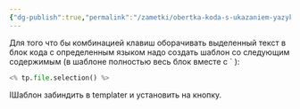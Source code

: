 ```yaml
---
{"dg-publish":true,"permalink":"/zametki/obertka-koda-s-ukazaniem-yazyka-cherez-shablon-obsidian/"}
---
```


Для того что бы комбинацией клавиш оборачивать выделенный текст в блок кода с определенным языком надо создать шаблон со следующим содержимым (в шаблоне полностью весь блок вместе с \` ):

```python
<% tp.file.selection() %>
```

IШаблон забиндить в templater и установить на кнопку.
